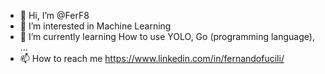 - 👋 Hi, I’m @FerF8
- 👀 I’m interested in Machine Learning
- 🌱 I’m currently learning How to use YOLO, Go (programming language), ...
- 📫 How to reach me https://www.linkedin.com/in/fernandofucili/

<!---
FerF8/FerF8 is a ✨ special ✨ repository because its `README.md` (this file) appears on your GitHub profile.
You can click the Preview link to take a look at your changes.
--->
